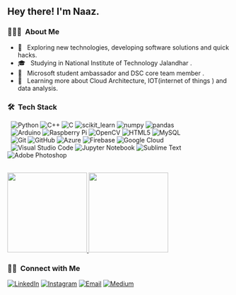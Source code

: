 
<h2> Hey there! I'm Naaz.</h2>

<h3> 👨🏻‍💻 &nbsp;About Me </h3>

- 🤔 &nbsp; Exploring new technologies, developing software solutions and quick hacks.
- 🎓 &nbsp; Studying in National Institute of Technology Jalandhar .
- 💼 &nbsp; Microsoft student ambassador and DSC core team member .
- 🌱 &nbsp; Learning more about Cloud Architecture, IOT(internet of things ) and data analysis.


<h3> 🛠 &nbsp;Tech Stack</h3>

 &nbsp;
  ![Python](https://img.shields.io/badge/Python-3776AB?style=for-the-badge&logo=python&logoColor=white)
  ![C++](https://img.shields.io/badge/C%2B%2B-00599C?style=for-the-badge&logo=c%2B%2B&logoColor=whiteC)
  ![C]( https://img.shields.io/badge/C-00599C?style=for-the-badge&logo=c&logoColor=white)
  ![scikit_learn]( https://img.shields.io/badge/scikit_learn-F7931E?style=for-the-badge&logo=scikit-learn&logoColor=white)
  ![numpy]( https://img.shields.io/badge/Numpy-777BB4?style=for-the-badge&logo=numpy&logoColor=white)
  ![pandas]( https://img.shields.io/badge/Pandas-2C2D72?style=for-the-badge&logo=pandas&logoColor=white)
  <br/>
&nbsp;
  ![Arduino](https://img.shields.io/badge/-Arduino-00979D?style=for-the-badge&logo=Arduino&logoColor=white)
  ![Raspberry Pi](https://img.shields.io/badge/-RaspberryPi-C51A4A?style=for-the-badge&logo=Raspberry-Pi)
  ![OpenCV](https://img.shields.io/badge/opencv-%23white.svg?style=for-the-badge&logo=opencv&logoColor=white)
  ![HTML5](https://img.shields.io/badge/html5-%23E34F26.svg?style=for-the-badge&logo=html5&logoColor=white)
  ![MySQL](https://img.shields.io/badge/mysql-%2300f.svg?style=for-the-badge&logo=mysql&logoColor=white)
   <br/>
   &nbsp;
  ![Git](https://img.shields.io/badge/git-%23F05033.svg?style=for-the-badge&logo=git&logoColor=white)
  ![GitHub](https://img.shields.io/badge/github-%23121011.svg?style=for-the-badge&logo=github&logoColor=white)
  ![Azure](https://img.shields.io/badge/azure-%230072C6.svg?style=for-the-badge&logo=azure-devops&logoColor=white)
  ![Firebase](https://img.shields.io/badge/firebase-%23039BE5.svg?style=for-the-badge&logo=firebase)
  ![Google Cloud](https://img.shields.io/badge/GoogleCloud-%234285F4.svg?style=for-the-badge&logo=google-cloud&logoColor=white)
 <br/>
  &nbsp;
  ![Visual Studio Code](https://img.shields.io/badge/Visual%20Studio%20Code-0078d7.svg?style=for-the-badge&logo=visual-studio-code&logoColor=white)
  ![Jupyter Notebook](https://img.shields.io/badge/jupyter-%23FA0F00.svg?style=for-the-badge&logo=jupyter&logoColor=white)
  ![Sublime Text](https://img.shields.io/badge/sublime_text-%23575757.svg?style=for-the-badge&logo=sublime-text&logoColor=important)
  ![Adobe Photoshop](https://img.shields.io/badge/adobephotoshop-%2331A8FF.svg?style=for-the-badge&logo=adobephotoshop&logoColor=white)
  

<br/>

<a href="https://github.com/AVS1508">
  <img height="180em" src="https://github-readme-stats.vercel.app/api?username=naazkakria&theme=buefy&show_icons=true" />
  <img height="180em" src="https://github-readme-stats.vercel.app/api/top-langs/?username=naazkakria&theme=buefy&layout=compact" />
</a>

<br/>

<h3> 🤝🏻 &nbsp;Connect with Me </h3>

<p>
<a href="https://www.linkedin.com/in/naaz-kakria-b63a30193//"><img alt="LinkedIn" src="https://img.shields.io/badge/LinkedIn-0077B5?style=for-the-badge&logo=linkedin&logoColor=white"></a>
<a href="https://www.instagram.com/naazk2001/"><img alt="Instagram" src="https://img.shields.io/badge/Instagram-E4405F?style=for-the-badge&logo=instagram&logoColor=white"></a>
<a href="mailto:naazkakria2050@gmail.com"><img alt="Email" src="https://img.shields.io/badge/Gmail-D14836?style=for-the-badge&logo=gmail&logoColor=white"></a>
 <a href="https://medium.com/@naazkakria2050"><img alt="Medium" src="https://img.shields.io/badge/Medium-%23000000.svg?style=for-the-badge&logo=Medium&logoColor=white"></a>
</p>
